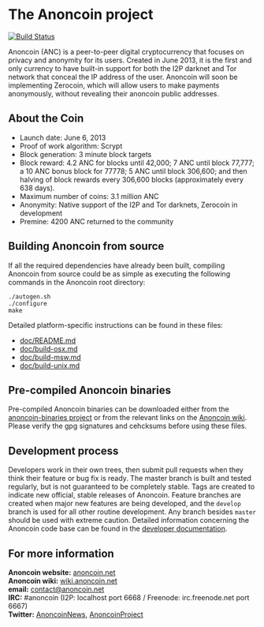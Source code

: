 The Anoncoin project
====================

[![Build Status](https://travis-ci.org/Anoncoin/anoncoin.svg?branch=master)](https://travis-ci.org/Anoncoin/anoncoin)

Anoncoin (ANC) is a peer-to-peer digital cryptocurrency that focuses on privacy and anonymity for its users. Created in June 2013, it is the first and only currency to have built-in support for both the I2P darknet and Tor network that conceal the IP address of the user. Anoncoin will soon be implementing Zerocoin, which will allow users to make payments anonymously, without revealing their anoncoin public addresses.

About the Coin
--------------

* Launch date: June 6, 2013
* Proof of work algorithm: Scrypt
* Block generation: 3 minute block targets
* Block reward: 4.2 ANC for blocks until 42,000; 7 ANC until block 77,777; a 10 ANC bonus block for 77778; 5 ANC until block 306,600; and then halving of block rewards every 306,600 blocks (approximately every 638 days).
* Maximum number of coins: 3.1 million ANC
* Anonymity: Native support of the I2P and Tor darknets, Zerocoin in development
* Premine: 4200 ANC returned to the community

Building Anoncoin from source
-----------------------------

If all the required dependencies have already been built, compiling Anoncoin from source could be as simple as executing the following commands in the Anoncoin root directory:

    ./autogen.sh
    ./configure
    make
    
Detailed platform-specific instructions can be found in these files:

- [doc/README.md](doc/README.md)
- [doc/build-osx.md](doc/build-osx.md)
- [doc/build-msw.md](doc/build-msw.md)
- [doc/build-unix.md](doc/build-unix.md)

Pre-compiled Anoncoin binaries
------------------------------

Pre-compiled Anoncoin binaries can be downloaded either from the [anoncoin-binaries project](https://github.com/Anoncoin/anoncoin-binaries) or from the relevant links on the [Anoncoin wiki](https://wiki.anoncoin.net/Download). Please verify the gpg signatures and cehcksums before using these files.
    
Development process
-------------------

Developers work in their own trees, then submit pull requests when they think their feature or bug fix is ready. The master branch is built and tested regularly, but is not guaranteed to be completely stable. Tags are created to indicate new official, stable releases of Anoncoin. Feature branches are created when major new features are being developed, and the `develop` branch is used for all other routine development. Any branch besides `master` should be used with extreme caution. Detailed information concerning the Anoncoin code base can be found in the [developer documentation](http://anoncoin.github.io/anoncoin).

For more information
--------------------
**Anoncoin website:** [anoncoin.net](https://anoncoin.net/)<br />
**Anoncoin wiki:** [wiki.anoncoin.net](https://wiki.anoncoin.net/)<br />
**email:** [contact@anoncoin.net](mailto:contact@anoncoin.net)<br />
**IRC:** #anoncoin (I2P: localhost port 6668 / Freenode: irc.freenode.net port 6667)<br />
**Twitter:** [AnoncoinNews](https://twitter.com/AnoncoinNews), [AnoncoinProject](https://twitter.com/AnoncoinProject)
